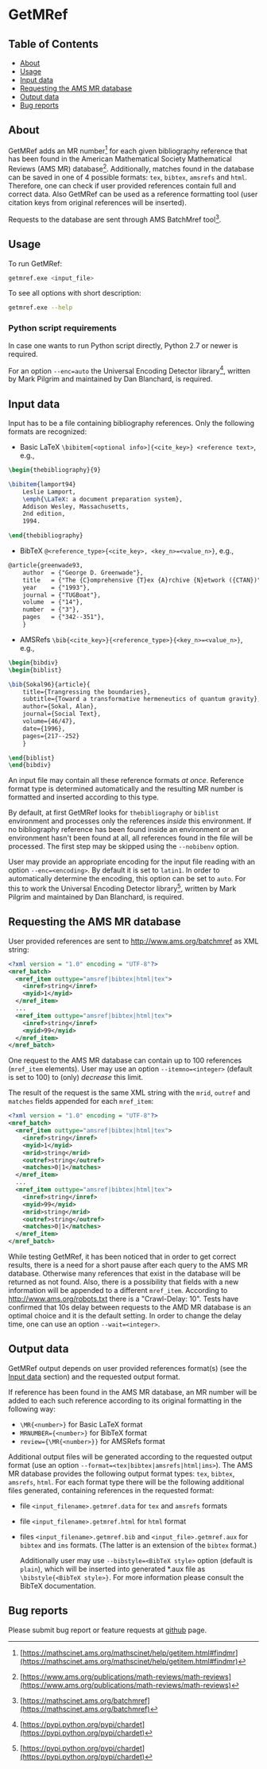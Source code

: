 # GetMRef

## Table of Contents

* [About](#about)
* [Usage](#usage)
* [Input data](#input-data)
* [Requesting the AMS MR database](#requesting-the-ams-mr-database)
* [Output data](#output-data)
* [Bug reports](#bug-reports)

## About

GetMRef adds an MR number[^1] for each given bibliography reference that has been
found in the American Mathematical Society Mathematical Reviews (AMS MR) database[^2].
Additionally, matches found in the database can be saved in one of 4 possible
formats: `tex`, `bibtex`, `amsrefs` and `html`.
Therefore, one can check if user provided references contain full and correct data.
Also GetMRef can be used as a reference formatting tool
(user citation keys from original references will be inserted).

Requests to the database are sent through AMS BatchMref tool[^3].

[^1]: [https://mathscinet.ams.org/mathscinet/help/getitem.html#findmr](https://mathscinet.ams.org/mathscinet/help/getitem.html#findmr)
[^2]: [https://www.ams.org/publications/math-reviews/math-reviews](https://www.ams.org/publications/math-reviews/math-reviews)
[^3]: [https://mathscinet.ams.org/batchmref](https://mathscinet.ams.org/batchmref)

## Usage

To run GetMRef:
```bash
getmref.exe <input_file>
```

To see all options with short description:
```bash
getmref.exe --help
```

### Python script requirements

In case one wants to run Python script directly, Python 2.7 or newer is required.

For an option `--enc=auto` the Universal Encoding Detector library[^4],
written by Mark Pilgrim and maintained by Dan Blanchard, is required.

[^4]: [https://pypi.python.org/pypi/chardet](https://pypi.python.org/pypi/chardet)

## Input data


Input has to be a file containing bibliography references.
Only the following formats are recognized:

* Basic LaTeX `\bibitem[<optional info>]{<cite_key>} <reference text>`, e.g.,

```latex
\begin{thebibliography}{9}

\bibitem{lamport94}
    Leslie Lamport,
    \emph{\LaTeX: a document preparation system},
    Addison Wesley, Massachusetts,
    2nd edition,
    1994.

\end{thebibliography}
```

* BibTeX `@<reference_type>{<cite_key>, <key_n>=<value_n>}`, e.g.,

```latex
@article{greenwade93,
    author  = {"George D. Greenwade"},
    title   = {"The {C}omprehensive {T}ex {A}rchive {N}etwork ({CTAN})"},
    year    = {"1993"},
    journal = {"TUGBoat"},
    volume  = {"14"},
    number  = {"3"},
    pages   = {"342--351"},
    }
```

* AMSRefs `\bib{<cite_key>}{<reference_type>}{<key_n>=<value_n>}`, e.g.,

```latex
\begin{bibdiv}
\begin{biblist}

\bib{Sokal96}{article}{
    title={Trangressing the boundaries},
    subtitle={Toward a transformative hermeneutics of quantum gravity},
    author={Sokal, Alan},
    journal={Social Text},
    volume={46/47},
    date={1996},
    pages={217--252}
    }

\end{biblist}
\end{bibdiv}
```

An input file may contain all these reference formats *at once*.
Reference format type is determined automatically and the resulting MR number is
formatted and inserted according to this type.

By default, at first GetMRef looks for `thebibliography` or `biblist` environment
and processes only the references *inside* this environment.
If no bibliography reference has been found inside an environment
or an environment hasn't been found at all, all references found in the file
will be processed. The first step may be skipped using the `--nobibenv` option.

User may provide an appropriate encoding for the input file reading with an
option `--enc=<encoding>`. By default it is set to `latin1`. In order to
automatically determine the encoding, this option can be set to `auto`.
For this to work the Universal Encoding Detector library[^4], written by
Mark Pilgrim and maintained by Dan Blanchard, is required.

## Requesting the AMS MR database

User provided references are sent to http://www.ams.org/batchmref as XML string:
```xml
<?xml version = "1.0" encoding = "UTF-8"?>
<mref_batch>
  <mref_item outtype="amsref|bibtex|html|tex">
    <inref>string</inref>
    <myid>1</myid>
  </mref_item>
  ...
  <mref_item outtype="amsref|bibtex|html|tex">
    <inref>string</inref>
    <myid>99</myid>
  </mref_item>
</mref_batch>
```
One request to the AMS MR database can contain up to 100 references
(`mref_item` elements). User may use an option `--itemno=<integer>` (default is
set to 100) to (only) *decrease* this limit.

The result of the request is the same XML string with the `mrid`,
`outref` and `matches` fields appended for each `mref_item`:
```xml
<?xml version = "1.0" encoding = "UTF-8"?>
<mref_batch>
  <mref_item outtype="amsref|bibtex|html|tex">
    <inref>string</inref>
    <myid>1</myid>
    <mrid>string</mrid>
    <outref>string</outref>
    <matches>0|1</matches>
  </mref_item>
  ...
  <mref_item outtype="amsref|bibtex|html|tex">
    <inref>string</inref>
    <myid>99</myid>
    <mrid>string</mrid>
    <outref>string</outref>
    <matches>0|1</matches>
  </mref_item>
</mref_batch>
```

While testing GetMRef, it has been noticed that in order to get correct results,
there is a need for a short pause after each query to the AMS MR database.
Otherwise many references that exist in the database will be returned as not
found. Also, there is a possibility that fields with a new information will
be appended to a different `mref_item`.
According to http://www.ams.org/robots.txt there is a "Crawl-Delay: 10".
Tests have confirmed that 10s delay between requests to the AMD MR database is
an optimal choice and it is the default setting. In order to change the delay time,
one can use an option `--wait=<integer>`.

## Output data

GetMRef output depends on user provided references format(s) (see the [Input data](#input-data) section)
and the requested output format.

If reference has been found in the AMS MR database, an MR number will be added to
each such reference according to its original formatting in the following way:

* `\MR{<number>}` for Basic LaTeX format
* `MRNUMBER={<number>}` for BibTeX format
* `review={\MR{<number>}}` for AMSRefs format

Additional output files will be generated according to the requested output format
(use an option `--format=<tex|bibtex|amsrefs|html|ims>`).
The AMS MR database provides the following output format types:
`tex`, `bibtex`, `amsrefs`, `html`.
For each format type there will be the following additional files generated,
containing references in the requested format:

* file `<input_filename>.getmref.data` for `tex` and `amsrefs` formats
* file `<input_filename>.getmref.html` for `html` format
* files `<input_filename>.getmref.bib` and `<input_file>.getmref.aux` for
  `bibtex` and `ims` formats. (The latter is an extension of the `bibtex` format.)

  Additionally user may use `--bibstyle=<BibTeX style>` option (default is `plain`),
  which will be inserted into generated *.aux file as `\bibstyle{<BibTeX style>}`.
  For more information please consult the BibTeX documentation.

## Bug reports

Please submit bug report or feature requests at [github](https://github.com/vtex-soft/getmref/issues) page.

